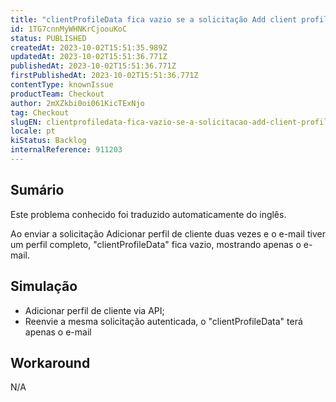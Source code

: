 ```yaml
---
title: "clientProfileData fica vazio se a solicitação Add client profile for executada duas vezes"
id: 1TG7cnnMyWHNKrCjoouKoC
status: PUBLISHED
createdAt: 2023-10-02T15:51:35.989Z
updatedAt: 2023-10-02T15:51:36.771Z
publishedAt: 2023-10-02T15:51:36.771Z
firstPublishedAt: 2023-10-02T15:51:36.771Z
contentType: knownIssue
productTeam: Checkout
author: 2mXZkbi0oi061KicTExNjo
tag: Checkout
slugEN: clientprofiledata-fica-vazio-se-a-solicitacao-add-client-profile-for-executada-duas-vezes
locale: pt
kiStatus: Backlog
internalReference: 911203
---
```


## Sumário

<div class="alert alert-info">
  <p>Este problema conhecido foi traduzido automaticamente do inglês.</p>
</div>


Ao enviar a solicitação Adicionar perfil de cliente duas vezes e o e-mail tiver um perfil completo, "clientProfileData" fica vazio, mostrando apenas o e-mail.

## Simulação



- Adicionar perfil de cliente via API;
- Reenvie a mesma solicitação autenticada, o "clientProfileData" terá apenas o e-mail

## Workaround


N/A




